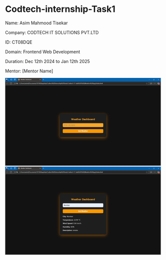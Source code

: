 # Codtech-internship-Task1

Name: Asim Mahmood Tisekar

Company: CODTECH IT SOLUTIONS PVT.LTD

ID: CT08DQE

Domain: Frontend Web Development

Duration: Dec 12th 2024 to Jan 12th 2025

Mentor: [Mentor Name]

![screenshot](task1.1.png)
![screenshot](task1.2.png)
